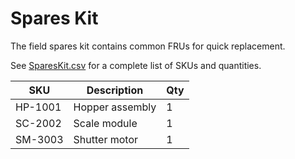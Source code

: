 # Spares Kit

The field spares kit contains common FRUs for quick replacement.

See [SparesKit.csv](SparesKit.csv) for a complete list of SKUs and quantities.

| SKU | Description | Qty |
|-----|-------------|-----|
| HP-1001 | Hopper assembly | 1 |
| SC-2002 | Scale module | 1 |
| SM-3003 | Shutter motor | 1 |

